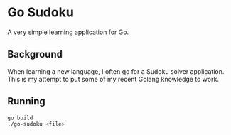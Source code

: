 # Go Sudoku

A very simple learning application for Go.

## Background

When learning a new language, I often go for a Sudoku solver application. This is my attempt to put some of my recent Golang knowledge to work.

## Running

```bash
go build
./go-sudoku <file>
```
